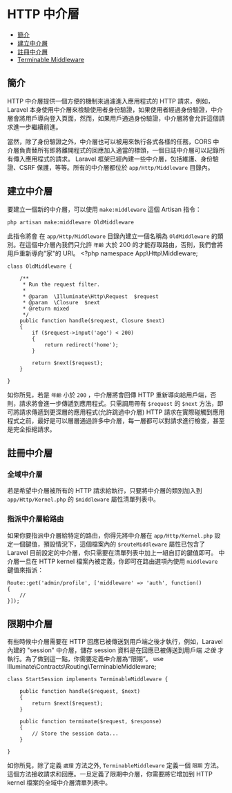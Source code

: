 # HTTP 中介層

- [簡介](#introduction)
- [建立中介層](#defining-middleware)
- [註冊中介層](#registering-middleware)
- [Terminable Middleware](#terminable-middleware)

<a name="introduction"></a>
## 簡介

HTTP 中介層提供一個方便的機制來過濾進入應用程式的 HTTP 請求，例如，Laravel 本身使用中介層來檢驗使用者身份驗證，如果使用者經過身份驗證，中介層會將用戶導向登入頁面，然而，如果用戶通過身份驗證，中介層將會允許這個請求進一步繼續前進。

當然，除了身份驗證之外，中介層也可以被用來執行各式各樣的任務，CORS 中介層負責替所有即將離開程式的回應加入適當的標頭，一個日誌中介層可以記錄所有傳入應用程式的請求。
Laravel 框架已經內建一些中介層，包括維護、身份驗證、CSRF 保護，等等。所有的中介層都位於 `app/Http/Middleware` 目錄內。

<a name="defining-middleware"></a>
## 建立中介層

要建立一個新的中介層，可以使用 `make:middleware` 這個 Artisan 指令：

	php artisan make:middleware OldMiddleware

此指令將會 在 `app/Http/Middleware` 目錄內建立一個名稱為 `OldMiddleware` 的類別。在這個中介層內我們只允許 `年齡` 大於 200 的才能存取路由，否則，我們會將用戶重新導向"家"的 URI。
	<?php namespace App\Http\Middleware;

	class OldMiddleware {

		/**
		 * Run the request filter.
		 *
		 * @param  \Illuminate\Http\Request  $request
		 * @param  \Closure  $next
		 * @return mixed
		 */
		public function handle($request, Closure $next)
		{
			if ($request->input('age') < 200)
			{
				return redirect('home');
			}

			return $next($request);
		}

	}

如你所見，若是 `年齡` 小於 `200` ，中介層將會回傳 HTTP 重新導向給用戶端，否則，請求將會進一步傳遞到應用程式。只需調用帶有 `$request` 的 `$next` 方法，即可將請求傳遞到更深層的應用程式(允許跳過中介層)
HTTP 請求在實際碰觸到應用程式之前，最好是可以層層通過許多中介層，每一層都可以對請求進行檢查，甚至是完全拒絕請求。
<a name="registering-middleware"></a>
## 註冊中介層

### 全域中介層

若是希望中介層被所有的 HTTP 請求給執行，只要將中介層的類別加入到 `app/Http/Kernel.php` 的 `$middleware` 屬性清單列表中。

### 指派中介層給路由

如果你要指派中介層給特定的路由，你得先將中介層在 `app/Http/Kernel.php` 設定一個鍵值，預設情況下，這個檔案內的 `$routeMiddleware` 屬性已包含了 Laravel 目前設定的中介層，你只需要在清單列表中加上一組自訂的鍵值即可。
中介層一旦在 HTTP kernel 檔案內被定義，你即可在路由選項內使用 `middleware` 鍵值來指派：

	Route::get('admin/profile', ['middleware' => 'auth', function()
	{
		//
	}]);

<a name="terminable-middleware"></a>
## 限期中介層

有些時候中介層需要在 HTTP 回應已被傳送到用戶端之後才執行，例如，Laravel 內建的 "session" 中介層，儲存 session 資料是在回應已被傳送到用戶端 _之後_ 才執行。為了做到這一點，你需要定義中介層為“限期”。
	use Illuminate\Contracts\Routing\TerminableMiddleware;

	class StartSession implements TerminableMiddleware {

		public function handle($request, $next)
		{
			return $next($request);
		}

		public function terminate($request, $response)
		{
			// Store the session data...
		}

	}

如你所見，除了定義 `處理` 方法之外, `TerminableMiddleware` 定義一個 `限期` 方法。這個方法接收請求和回應。一旦定義了限期中介層，你需要將它增加到 HTTP kernel 檔案的全域中介層清單列表中。
